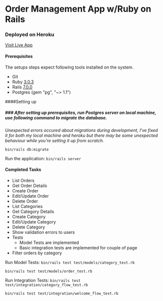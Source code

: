 # Order Management App w/Ruby on Rails

### Deployed on Heroku

[Visit Live App](http://https://order-management-parasut.herokuapp.com/ "Visit Live App")

#### Prerequisites

The setups steps expect following tools installed on the system.

- Git
- Ruby [3.0.3](https://www.ruby-lang.org/en/news/2021/11/24/ruby-3-0-3-released/)
- Rails [7.0.0](https://github.com/rails/rails/tree/v7.0.0)
- Postgres (gem "pg", "~> 1.1")

####Setting up

##### ### After setting up prerequisites, run Postgres server on local machine, use following command to migrate the database.

_Unexpected errors occured about migrations during development, I've fixed it for both my local machine and heroku but there may be some unexpected behaviour while you're setting it up from scratch._

`bin/rails db:migrate`

Run the application:
`bin/rails server`

#### Completed Tasks

- List Orders
- Get Order Details
- Create Order
- Edit/Update Order
- Delete Order
- List Categories
- Get Category Details
- Create Category
- Edit/Update Category
- Delete Category
- Show validation errors to users
- Tests
  - Model Tests are implemented
  - Basic integration tests are implemented for couple of page
- Filter orders by category

Run Model Tests:
`bin/rails test test/models/category_test.rb`

`bin/rails test test/models/order_test.rb`

Run Integration Tests:
`bin/rails test test/integration/category_flow_test.rb`

`bin/rails test test/integration/welcome_flow_test.rb`
